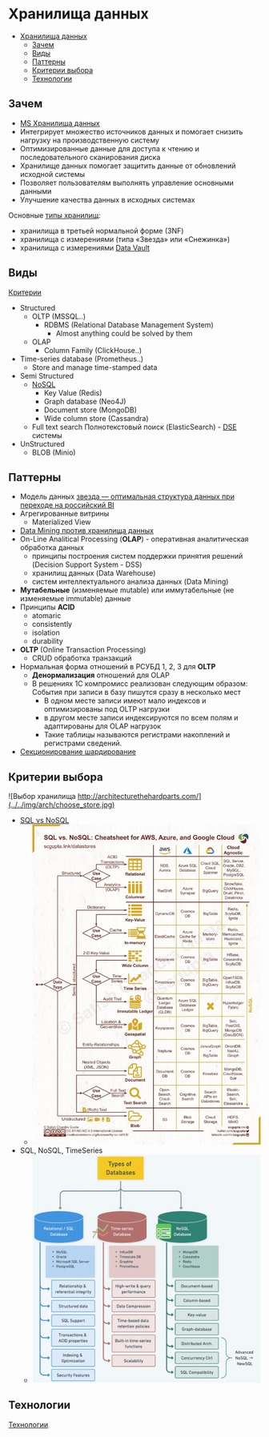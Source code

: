 # Хранилища данных

- [Хранилища данных](#хранилища-данных)
  - [Зачем](#зачем)
  - [Виды](#виды)
  - [Паттерны](#паттерны)
  - [Критерии выбора](#критерии-выбора)
  - [Технологии](#технологии)

## Зачем

- [MS Хранилища данных](https://docs.microsoft.com/ru-ru/azure/architecture/guide/technology-choices/data-store-overview)
- Интегрирует множество источников данных и помогает снизить нагрузку на производственную систему
- Оптимизированные данные для доступа к чтению и последовательного сканирования диска
- Хранилище данных помогает защитить данные от обновлений исходной системы
- Позволяет пользователям выполнять управление основными данными
- Улучшение качества данных в исходных системах

Основные [типы хранилищ](https://yandex.cloud/ru/docs/glossary/datavault
):

- хранилища в третьей нормальной форме (3NF)
- хранилища с измерениями (типа «Звезда» или «Снежинка»)
- хранилища с измерениями [Data Vault](../pattern/system.design/data.vault.md)

## Виды

[Критерии](../arch.criteria.md)

- Structured
  - OLTP (MSSQL..)
    - RDBMS (Relational Database Management System)
      - Almost anything could be solved by them
  - OLAP
    - Column Family (ClickHouse..)
- Time-series database (Prometheus..)
  - Store and manage time-stamped data
- Semi Structured
  - [NoSQL](store.nosql.md)
    - Key Value (Redis)
    - Graph database (Neo4J)
    - Document store (MongoDB)
    - Wide column store (Cassandra)
  - Full text search Полнотекстовый поиск (ElasticSearch) - [DSE](dse.md) системы
- UnStructured
  - BLOB (Minio)

## Паттерны

- Модель данных [звезда — оптимальная структура данных при переходе на российский BI](https://habr.com/ru/company/visiology/blog/678346/)
- Агрегированные витрины
  - Materialized View
- [Data Mining против хранилища данных](https://coderlessons.com/tutorials/bolshie-dannye-i-analitika/teoriia-khraneniia-dannykh/21-data-mining-protiv-khranilishcha-dannykh)
- On-Line Analitical Processing (__OLAP__) - оперативная аналитическая обработка данных
  - принципы построения систем поддержки принятия решений (Decision Support System - DSS)
  - хранилищ данных (Data Warehouse)
  - систем интеллектуального анализа данных (Data Mining)
- __Мутабельные__ (изменяемые mutable) или иммутабельные (не изменяемые immutable) данные
- Принципы __ACID__
  - atomaric
  - consistently
  - isolation
  - durability
- __OLTP__ (Online Transaction Processing)
  - CRUD обработка транзакций
- Нормальная форма отношений в РСУБД 1, 2, 3 для __OLTP__
  - __Денормализация__ отношений для OLAP
  - В решениях 1С компромисс реализован следующим образом: События при записи в базу пишутся сразу в несколько мест
    - В одном месте записи имеют мало индексов и оптимизированы под OLTP нагрузки
    - в другом месте записи индексируются по всем полям и адаптированы для OLAP нагрузок
    - Такие таблицы называются регистрами накоплений и регистрами сведений.
- [Секционирование шардирование](../pattern/performance/shard.db.md)
  
## Критерии выбора

![Выбор хранилища http://architecturethehardparts.com/](../../img/arch/choose_store.jpg)

- [SQL vs NoSQL](https://towardsdatascience.com/datastore-choices-sql-vs-nosql-database-ebec24d56106)
  - ![choose](../../img/technology/store/sql.vs.nosql.webp)
- SQL, NoSQL, TimeSeries
  - ![плюсы-минусы](../../img/technology/db/types.db.jpeg)

## Технологии

[Технологии](../../technology/store.md)

